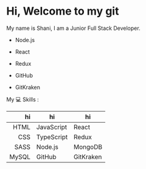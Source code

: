 # Hi, Welcome to my git
My name is Shani, I am a Junior Full Stack Developer.

 



* Node.js

* React
* Redux
* GitHub
* GitKraken


My :computer: Skills :



|  hi        |      hi        |       hi       |
|--------:|--------------|--------------|
| HTML     | JavaScript   | React        |
|  CSS     | TypeScript   | Redux        |
|   SASS   | Node.js      | MongoDB      |
|   MySQL  | GitHub       | GitKraken    |